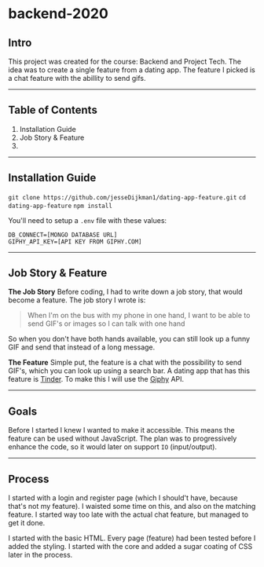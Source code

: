 # backend-2020

## Intro

This project was created for the course: Backend and Project Tech. The idea was to create a single feature from a dating app. The feature I picked is a chat feature with the abillity to send gifs.

---

## Table of Contents

1. Installation Guide
2. Job Story & Feature
3.

---

## Installation Guide

`git clone https://github.com/jesseDijkman1/dating-app-feature.git`
`cd dating-app-feature`
`npm install`

You'll need to setup a `.env` file with these values:

```env
DB_CONNECT=[MONGO DATABASE URL]
GIPHY_API_KEY=[API KEY FROM GIPHY.COM]
```

---

## Job Story & Feature

**The Job Story**
Before coding, I had to write down a job story, that would become a feature. The job story I wrote is:

> When I'm on the bus with my phone in one hand, I want to be able to send GIF's or images so I can talk with one hand

So when you don't have both hands available, you can still look up a funny GIF and send that instead of a long message.

**The Feature**
Simple put, the feature is a chat with the possibility to send GIF's, which you can look up using a search bar. A dating app that has this feature is [Tinder](https://tinder.com/). To make this I will use the [Giphy](https://giphy.com/) API.

---

## Goals

Before I started I knew I wanted to make it accessible. This means the feature can be used without JavaScript. The plan was to progressively enhance the code, so it would later on support `IO` (input/output).

---

## Process

I started with a login and register page (which I should't have, because that's not my feature). I waisted some time on this, and also on the matching feature. I started way too late with the actual chat feature, but managed to get it done.

I started with the basic HTML. Every page (feature) had been tested before I added the styling. I started with the core and added a sugar coating of CSS later in the process.
